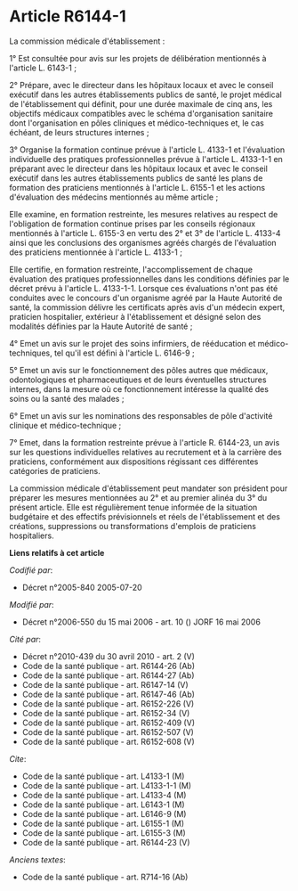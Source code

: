 # Article R6144-1

La commission médicale d'établissement :

1° Est consultée pour avis sur les projets de délibération mentionnés à l'article L. 6143-1 ;

2° Prépare, avec le directeur dans les hôpitaux locaux et avec le conseil exécutif dans les autres établissements publics de
santé, le projet médical de l'établissement qui définit, pour une durée maximale de cinq ans, les objectifs médicaux
compatibles avec le schéma d'organisation sanitaire dont l'organisation en pôles cliniques et médico-techniques et, le cas
échéant, de leurs structures internes ;

3° Organise la formation continue prévue à l'article L. 4133-1 et l'évaluation individuelle des pratiques professionnelles
prévue à l'article L. 4133-1-1 en préparant avec le directeur dans les hôpitaux locaux et avec le conseil exécutif dans les
autres établissements publics de santé les plans de formation des praticiens mentionnés à l'article L. 6155-1 et les actions
d'évaluation des médecins mentionnés au même article ;

Elle examine, en formation restreinte, les mesures relatives au respect de l'obligation de formation continue prises par les
conseils régionaux mentionnés à l'article L. 6155-3 en vertu des 2° et 3° de l'article L. 4133-4 ainsi que les conclusions
des organismes agréés chargés de l'évaluation des praticiens mentionnée à l'article L. 4133-1 ;

Elle certifie, en formation restreinte, l'accomplissement de chaque évaluation des pratiques professionnelles dans les
conditions définies par le décret prévu à l'article L. 4133-1-1. Lorsque ces évaluations n'ont pas été conduites avec le
concours d'un organisme agréé par la Haute Autorité de santé, la commission délivre les certificats après avis d'un médecin
expert, praticien hospitalier, extérieur à l'établissement et désigné selon des modalités définies par la Haute Autorité de
santé ;

4° Emet un avis sur le projet des soins infirmiers, de rééducation et médico-techniques, tel qu'il est défini à l'article L.
6146-9 ;

5° Emet un avis sur le fonctionnement des pôles autres que médicaux, odontologiques et pharmaceutiques et de leurs
éventuelles structures internes, dans la mesure où ce fonctionnement intéresse la qualité des soins ou la santé des malades ;

6° Emet un avis sur les nominations des responsables de pôle d'activité clinique et médico-technique ;

7° Emet, dans la formation restreinte prévue à l'article R. 6144-23, un avis sur les questions individuelles relatives au
recrutement et à la carrière des praticiens, conformément aux dispositions régissant ces différentes catégories de
praticiens.

La commission médicale d'établissement peut mandater son président pour préparer les mesures mentionnées au 2° et au premier
alinéa du 3° du présent article. Elle est régulièrement tenue informée de la situation budgétaire et des effectifs
prévisionnels et réels de l'établissement et des créations, suppressions ou transformations d'emplois de praticiens
hospitaliers.

**Liens relatifs à cet article**

_Codifié par_:

  - Décret n°2005-840 2005-07-20

_Modifié par_:

  - Décret n°2006-550 du 15 mai 2006 - art. 10 () JORF 16 mai 2006

_Cité par_:

  - Décret n°2010-439 du 30 avril 2010 - art. 2 (V)
  - Code de la santé publique - art. R6144-26 (Ab)
  - Code de la santé publique - art. R6144-27 (Ab)
  - Code de la santé publique - art. R6147-14 (V)
  - Code de la santé publique - art. R6147-46 (Ab)
  - Code de la santé publique - art. R6152-226 (V)
  - Code de la santé publique - art. R6152-34 (V)
  - Code de la santé publique - art. R6152-409 (V)
  - Code de la santé publique - art. R6152-507 (V)
  - Code de la santé publique - art. R6152-608 (V)

_Cite_:

  - Code de la santé publique - art. L4133-1 (M)
  - Code de la santé publique - art. L4133-1-1 (M)
  - Code de la santé publique - art. L4133-4 (M)
  - Code de la santé publique - art. L6143-1 (M)
  - Code de la santé publique - art. L6146-9 (M)
  - Code de la santé publique - art. L6155-1 (M)
  - Code de la santé publique - art. L6155-3 (M)
  - Code de la santé publique - art. R6144-23 (V)

_Anciens textes_:

  - Code de la santé publique - art. R714-16 (Ab)
